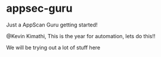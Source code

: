 # appsec-guru

Just a AppScan Guru getting started!

@Kevin Kimathi, 
This is the year for automation, lets do this!!

We will be trying out a lot of stuff here
